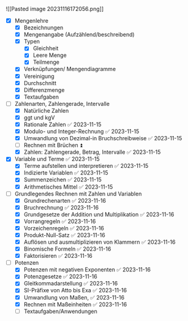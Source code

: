 
![[Pasted image 20231116172056.png]]
- [x] Mengenlehre
	- [x] Bezeichnungen
	- [x] Mengenangabe (Aufzählend/beschreibend)
	- [x] Typen
		- [x] Gleichheit
		- [x] Leere Menge 
		- [x] Teilmenge
	- [x] Verknüpfungen/ Mengendiagramme
	- [x] Vereinigung
	- [x] Durchschnitt
	- [x] Differenzmenge
	- [x] Textaufgaben
- [ ] Zahlenarten, Zahlengerade, Intervalle
	- [x] Natürliche Zahlen
	- [x] ggt und kgV
	- [x] Rationale Zahlen ✅ 2023-11-15
	- [x] Modulo- und Integer-Rechnung ✅ 2023-11-15
	- [x] Umwandlung von Dezimal-in Bruchschreibweise ✅ 2023-11-15
	- [ ] Rechnen mit Brüchen ⏫ 
	- [x] Zahlen: Zahlengerade, Betrag, Intervalle ✅ 2023-11-15
- [x] Variable und Terme ✅ 2023-11-15
	- [x] Terme aufstellen und interpretieren ✅ 2023-11-15
	- [x] Indizierte Variablen ✅ 2023-11-15
	- [x] Summenzeichen ✅ 2023-11-15
	- [x] Arithmetisches Mittel ✅ 2023-11-15
- [ ] Grundlegendes Rechnen mit Zahlen und Variablen 
	- [x] Grundrechenarten ✅ 2023-11-16
	- [x] Bruchrechnung ✅ 2023-11-16
	- [x] Grundgesetze der Addition und Multiplikation ✅ 2023-11-16
	- [x] Vorrangregeln ✅ 2023-11-16
	- [x] Vorzeichenregeln ✅ 2023-11-16
	- [x] Produkt-Null-Satz ✅ 2023-11-16
	- [x] Auflösen und ausmultiplizieren von Klammern ✅ 2023-11-16
	- [x] Binomische Formeln ✅ 2023-11-16
	- [x] Faktorisieren ✅ 2023-11-16
- [ ] Potenzen 
	- [x] Potenzen mit negativen Exponenten ✅ 2023-11-16
	- [x] Potenzgesetze ✅ 2023-11-16
	- [x] Gleitkommadarstellung ✅ 2023-11-16
	- [x] SI-Präfixe von Atto bis Exa ✅ 2023-11-16
	- [x] Umwandlung von Maßen, ✅ 2023-11-16
	- [x] Rechnen mit Maßeinheiten ✅ 2023-11-16
	- [ ] Textaufgaben/Anwendungen